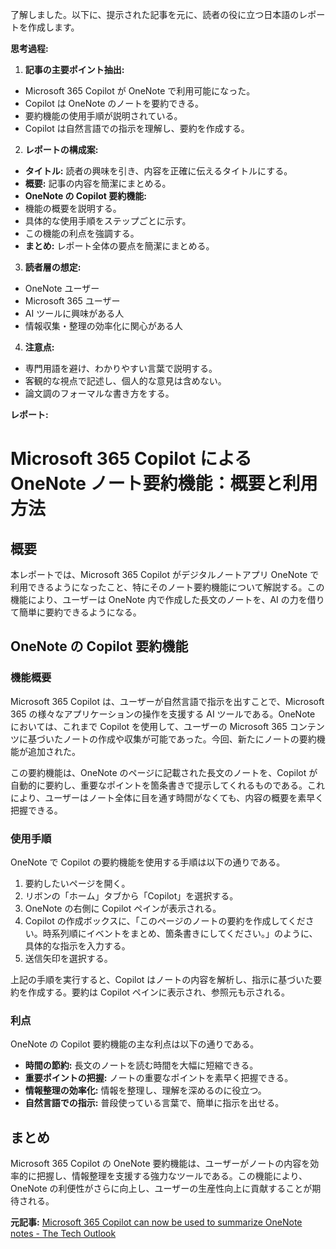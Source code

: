 了解しました。以下に、提示された記事を元に、読者の役に立つ日本語のレポートを作成します。

**思考過程:**

1. **記事の主要ポイント抽出:**
 * Microsoft 365 Copilot が OneNote で利用可能になった。
 * Copilot は OneNote のノートを要約できる。
 * 要約機能の使用手順が説明されている。
 * Copilot は自然言語での指示を理解し、要約を作成する。

2. **レポートの構成案:**
 * **タイトル:** 読者の興味を引き、内容を正確に伝えるタイトルにする。
 * **概要:** 記事の内容を簡潔にまとめる。
 * **OneNote の Copilot 要約機能:**
 * 機能の概要を説明する。
 * 具体的な使用手順をステップごとに示す。
 * この機能の利点を強調する。
 * **まとめ:** レポート全体の要点を簡潔にまとめる。

3. **読者層の想定:**
 * OneNote ユーザー
 * Microsoft 365 ユーザー
 * AI ツールに興味がある人
 * 情報収集・整理の効率化に関心がある人

4. **注意点:**
 * 専門用語を避け、わかりやすい言葉で説明する。
 * 客観的な視点で記述し、個人的な意見は含めない。
 * 論文調のフォーマルな書き方をする。

**レポート:**

# Microsoft 365 Copilot による OneNote ノート要約機能：概要と利用方法

## 概要

本レポートでは、Microsoft 365 Copilot がデジタルノートアプリ OneNote で利用できるようになったこと、特にそのノート要約機能について解説する。この機能により、ユーザーは OneNote 内で作成した長文のノートを、AI の力を借りて簡単に要約できるようになる。

## OneNote の Copilot 要約機能

### 機能概要

Microsoft 365 Copilot は、ユーザーが自然言語で指示を出すことで、Microsoft 365 の様々なアプリケーションの操作を支援する AI ツールである。OneNote においては、これまで Copilot を使用して、ユーザーの Microsoft 365 コンテンツに基づいたノートの作成や収集が可能であった。今回、新たにノートの要約機能が追加された。

この要約機能は、OneNote のページに記載された長文のノートを、Copilot が自動的に要約し、重要なポイントを箇条書きで提示してくれるものである。これにより、ユーザーはノート全体に目を通す時間がなくても、内容の概要を素早く把握できる。

### 使用手順

OneNote で Copilot の要約機能を使用する手順は以下の通りである。

1. 要約したいページを開く。
2. リボンの「ホーム」タブから「Copilot」を選択する。
3. OneNote の右側に Copilot ペインが表示される。
4. Copilot の作成ボックスに、「このページのノートの要約を作成してください。時系列順にイベントをまとめ、箇条書きにしてください。」のように、具体的な指示を入力する。
5. 送信矢印を選択する。

上記の手順を実行すると、Copilot はノートの内容を解析し、指示に基づいた要約を作成する。要約は Copilot ペインに表示され、参照元も示される。

### 利点

OneNote の Copilot 要約機能の主な利点は以下の通りである。

* **時間の節約:** 長文のノートを読む時間を大幅に短縮できる。
* **重要ポイントの把握:** ノートの重要なポイントを素早く把握できる。
* **情報整理の効率化:** 情報を整理し、理解を深めるのに役立つ。
* **自然言語での指示:** 普段使っている言葉で、簡単に指示を出せる。

## まとめ

Microsoft 365 Copilot の OneNote 要約機能は、ユーザーがノートの内容を効率的に把握し、情報整理を支援する強力なツールである。この機能により、OneNote の利便性がさらに向上し、ユーザーの生産性向上に貢献することが期待される。


**元記事:** [Microsoft 365 Copilot can now be used to summarize OneNote notes - The Tech Outlook](https://www.thetechoutlook.com/news/apps/microsoft-365-copilot-can-now-be-used-to-summarize-onenote-notes/)